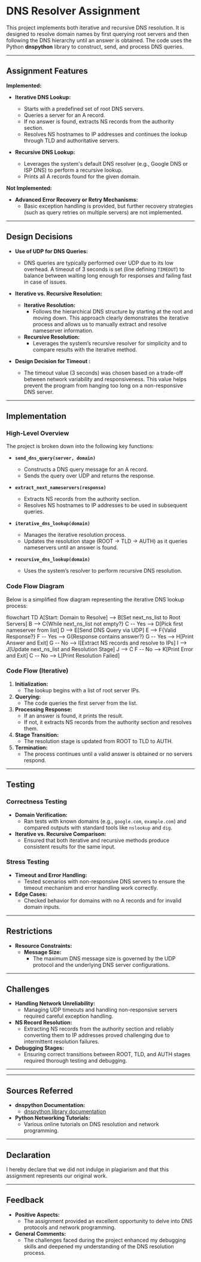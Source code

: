 # DNS Resolver Assignment

This project implements both iterative and recursive DNS resolution. It is designed to resolve domain names by first querying root servers and then following the DNS hierarchy until an answer is obtained. The code uses the Python **dnspython** library to construct, send, and process DNS queries.

---

## Assignment Features

**Implemented:**
- **Iterative DNS Lookup:**  
  - Starts with a predefined set of root DNS servers.
  - Queries a server for an A record.
  - If no answer is found, extracts NS records from the authority section.
  - Resolves NS hostnames to IP addresses and continues the lookup through TLD and authoritative servers.
  
- **Recursive DNS Lookup:**  
  - Leverages the system's default DNS resolver (e.g., Google DNS or ISP DNS) to perform a recursive lookup.
  - Prints all A records found for the given domain.

**Not Implemented:**
- **Advanced Error Recovery or Retry Mechanisms:**  
  - Basic exception handling is provided, but further recovery strategies (such as query retries on multiple servers) are not implemented.

---

## Design Decisions

- **Use of UDP for DNS Queries:**  
  - DNS queries are typically performed over UDP due to its low overhead. A timeout of 3 seconds is set (line defining `TIMEOUT`) to balance between waiting long enough for responses and failing fast in case of issues.

- **Iterative vs. Recursive Resolution:**  
  - **Iterative Resolution:**  
    - Follows the hierarchical DNS structure by starting at the root and moving down. This approach clearly demonstrates the iterative process and allows us to manually extract and resolve nameserver information.
  - **Recursive Resolution:**  
    - Leverages the system’s recursive resolver for simplicity and to compare results with the iterative method.



- **Design Decision for Timeout :**  
  - The timeout value (3 seconds) was chosen based on a trade-off between network variability and responsiveness. This value helps prevent the program from hanging too long on a non-responsive DNS server.

---

## Implementation

### High-Level Overview

The project is broken down into the following key functions:
- **`send_dns_query(server, domain)`**  
  - Constructs a DNS query message for an A record.
  - Sends the query over UDP and returns the response.
  
- **`extract_next_nameservers(response)`**  
  - Extracts NS records from the authority section.
  - Resolves NS hostnames to IP addresses to be used in subsequent queries.

- **`iterative_dns_lookup(domain)`**  
  - Manages the iterative resolution process.
  - Updates the resolution stage (ROOT → TLD → AUTH) as it queries nameservers until an answer is found.

- **`recursive_dns_lookup(domain)`**  
  - Uses the system’s resolver to perform recursive DNS resolution.

### Code Flow Diagram

Below is a simplified flow diagram representing the iterative DNS lookup process:

flowchart TD
    A[Start: Domain to Resolve] --> B[Set next_ns_list to Root Servers]
    B --> C{While next_ns_list not empty?}
    C -- Yes --> D[Pick first nameserver from list]
    D --> E[Send DNS Query via UDP]
    E --> F{Valid Response?}
    F -- Yes --> G{Response contains answer?}
    G -- Yes --> H[Print Answer and Exit]
    G -- No --> I[Extract NS records and resolve to IPs]
    I --> J[Update next_ns_list and Resolution Stage]
    J --> C
    F -- No --> K[Print Error and Exit]
    C -- No --> L[Print Resolution Failed]

### Code Flow (Iterative)

1.  **Initialization:**
    *   The lookup begins with a list of root server IPs.
2.  **Querying:**
    *   The code queries the first server from the list.
3.  **Processing Response:**
    *   If an answer is found, it prints the result.
    *   If not, it extracts NS records from the authority section and resolves them.
4.  **Stage Transition:**
    *   The resolution stage is updated from ROOT to TLD to AUTH.
5.  **Termination:**
    *   The process continues until a valid answer is obtained or no servers respond.

---

## Testing

### Correctness Testing

*   **Domain Verification:**
    *   Ran tests with known domains (e.g., `google.com`, `example.com`) and compared outputs with standard tools like `nslookup` and `dig`.
*   **Iterative vs. Recursive Comparison:**
    *   Ensured that both iterative and recursive methods produce consistent results for the same input.

### Stress Testing

*   **Timeout and Error Handling:**
    *   Tested scenarios with non-responsive DNS servers to ensure the timeout mechanism and error handling work correctly.
*   **Edge Cases:**
    *   Checked behavior for domains with no A records and for invalid domain inputs.

---

## Restrictions

*   **Resource Constraints:**
    *   **Message Size:**
        *   The maximum DNS message size is governed by the UDP protocol and the underlying DNS server configurations.


---

## Challenges

*   **Handling Network Unreliability:**
    *   Managing UDP timeouts and handling non-responsive servers required careful exception handling.
*   **NS Record Resolution:**
    *   Extracting NS records from the authority section and reliably converting them to IP addresses proved challenging due to intermittent resolution failures.
*   **Debugging Stages:**
    *   Ensuring correct transitions between ROOT, TLD, and AUTH stages required thorough testing and debugging.

---


---

## Sources Referred

*   **dnspython Documentation:**
    *   [dnspython library documentation](http://www.dnspython.org/)
*   **Python Networking Tutorials:**
    *   Various online tutorials on DNS resolution and network programming.


---

## Declaration

I hereby declare that we did not indulge in plagiarism and that this assignment represents our original work.

---

## Feedback

*   **Positive Aspects:**
    *   The assignment provided an excellent opportunity to delve into DNS protocols and network programming.
*   **General Comments:**
    *   The challenges faced during the project enhanced my debugging skills and deepened my understanding of the DNS resolution process.

